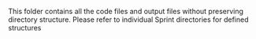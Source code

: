 This folder contains all the code files and output files without preserving directory structure. Please refer to individual Sprint directories for defined structures
